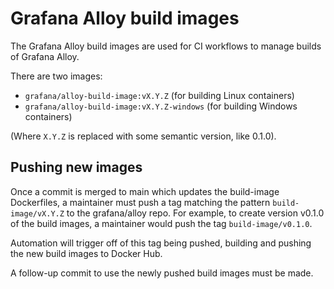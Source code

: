 # Grafana Alloy build images

The Grafana Alloy build images are used for CI workflows to manage builds of
Grafana Alloy.

There are two images:

* `grafana/alloy-build-image:vX.Y.Z` (for building Linux containers)
* `grafana/alloy-build-image:vX.Y.Z-windows` (for building Windows containers)

(Where `X.Y.Z` is replaced with some semantic version, like 0.1.0).

## Pushing new images

Once a commit is merged to main which updates the build-image Dockerfiles, a
maintainer must push a tag matching the pattern `build-image/vX.Y.Z` to the
grafana/alloy repo. For example, to create version v0.1.0 of the build images,
a maintainer would push the tag `build-image/v0.1.0`.

Automation will trigger off of this tag being pushed, building and pushing the
new build images to Docker Hub.

A follow-up commit to use the newly pushed build images must be made.
